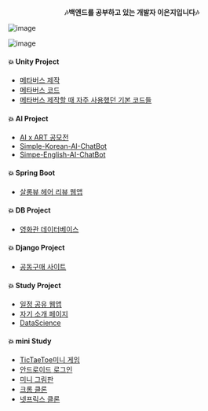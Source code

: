  __<center>🎶백엔드를 공부하고 있는 개발자 이은지입니다🎶</center>__
 
![image](https://user-images.githubusercontent.com/76419984/203124522-da400682-0592-4686-9036-cb69f9f0d2f0.png)

![image](https://user-images.githubusercontent.com/76419984/203124051-d42d98b6-489b-47de-9913-b72e02f1c985.png)

#### 💥 __Unity Project__
-  [메타버스 제작](https://github.com/eunsiver/unity_UDAUM)
-  [메타버스 코드](https://github.com/eunsiver/U_Unity)
-  [메타버스 제작할 때 자주 사용했던 기본 코드들](https://github.com/eunsiver/Unity)

#### 💥 __AI Project__
- [AI x ART 공모전](https://github.com/eunsiver/aichatWithFlask)
- [Simple-Korean-AI-ChatBot](https://github.com/eunsiver/Chatbot_data)
- [Simpe-English-AI-ChatBot](https://github.com/eunsiver/English_ai_chatbot)

#### 💥 __Spring Boot__
- [살롱뷰 헤어 리뷰 웹앱](https://github.com/eunsiver/salonviewEunji)

#### 💥 __DB Project__
- [영화관 데이터베이스](https://github.com/eunsiver/MovieDB_Database_Modeling)

#### 💥 __Django Project__
- [공동구매 사이트](https://github.com/eunsiver/GroupBuyingSite)

#### 💥 __Study Project__
- [일정 공유 웹앱](https://github.com/eunsiver/WhenWeMeet-)
- [자기 소개 페이지](https://github.com/eunsiver/myHomepage)
- [DataScience](https://github.com/eunsiver/DataScience)

#### 💥 __mini Study__
- [TicTaeToe미니 게임](https://github.com/eunsiver/TicTaeToe_MiniGame/tree/main)
- [안드로이드 로그인](https://github.com/eunsiver/udaum)
- [미니 그림판](https://github.com/eunsiver/PaintJS)
- [크롬 클론](https://github.com/eunsiver/ToDoList)
- [넷프릭스 클론](https://github.com/eunsiver/Neflix)

<!--
**eunsiver/eunsiver** is a ✨ _special_ ✨ repository because its `README.md` (this file) appears on your GitHub profile.



- 🔭 I’m student of Sejong University
- 🌱 I’m currently learning "Spring-Boot for Backend"
